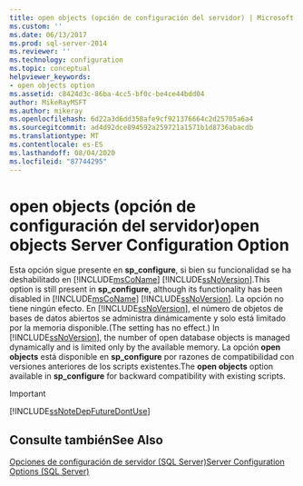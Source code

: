 ```yaml
---
title: open objects (opción de configuración del servidor) | Microsoft Docs
ms.custom: ''
ms.date: 06/13/2017
ms.prod: sql-server-2014
ms.reviewer: ''
ms.technology: configuration
ms.topic: conceptual
helpviewer_keywords:
- open objects option
ms.assetid: c8424d3c-86ba-4cc5-bf0c-be4ce44bdd04
author: MikeRayMSFT
ms.author: mikeray
ms.openlocfilehash: 6d22a3d6dd358afe9cf921376664c2d25705a6a4
ms.sourcegitcommit: ad4d92dce894592a259721a1571b1d8736abacdb
ms.translationtype: MT
ms.contentlocale: es-ES
ms.lasthandoff: 08/04/2020
ms.locfileid: "87744295"
---
```

# <a name="open-objects-server-configuration-option"></a><span data-ttu-id="3af82-102">open objects (opción de configuración del servidor)</span><span class="sxs-lookup"><span data-stu-id="3af82-102">open objects Server Configuration Option</span></span>
  <span data-ttu-id="3af82-103">Esta opción sigue presente en **sp_configure**, si bien su funcionalidad se ha deshabilitado en [!INCLUDE[msCoName](../../includes/msconame-md.md)] [!INCLUDE[ssNoVersion](../../includes/ssnoversion-md.md)].</span><span class="sxs-lookup"><span data-stu-id="3af82-103">This option is still present in **sp_configure**, although its functionality has been disabled in [!INCLUDE[msCoName](../../includes/msconame-md.md)] [!INCLUDE[ssNoVersion](../../includes/ssnoversion-md.md)].</span></span> <span data-ttu-id="3af82-104">La opción no tiene ningún efecto. En [!INCLUDE[ssNoVersion](../../includes/ssnoversion-md.md)], el número de objetos de bases de datos abiertos se administra dinámicamente y solo está limitado por la memoria disponible.</span><span class="sxs-lookup"><span data-stu-id="3af82-104">(The setting has no effect.) In [!INCLUDE[ssNoVersion](../../includes/ssnoversion-md.md)], the number of open database objects is managed dynamically and is limited only by the available memory.</span></span> <span data-ttu-id="3af82-105">La opción **open objects** está disponible en **sp_configure** por razones de compatibilidad con versiones anteriores de los scripts existentes.</span><span class="sxs-lookup"><span data-stu-id="3af82-105">The **open objects** option available in **sp_configure** for backward compatibility with existing scripts.</span></span>  
  
> [!IMPORTANT]  
>  [!INCLUDE[ssNoteDepFutureDontUse](../../includes/ssnotedepfuturedontuse-md.md)]  
  
## <a name="see-also"></a><span data-ttu-id="3af82-106">Consulte también</span><span class="sxs-lookup"><span data-stu-id="3af82-106">See Also</span></span>  
 [<span data-ttu-id="3af82-107">Opciones de configuración de servidor &#40;SQL Server&#41;</span><span class="sxs-lookup"><span data-stu-id="3af82-107">Server Configuration Options &#40;SQL Server&#41;</span></span>](server-configuration-options-sql-server.md)  
  
  
